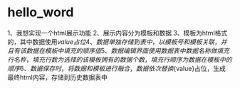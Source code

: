 # hello_word
1、我想实现一个html展示功能
2、展示内容分为模板和数据
3、模板为html格式的，其中数据使用${value}占位
4、数据单独存储到表中，以模板号和模板关联，并且有该数据在模板中填充的顺序值
5、数据编辑界面使用数据表中数据名称做填充行名称，填充行数为选择的该模板拥有的数据个数，填充行顺序为数据在模板中的顺序
6、数据保存时，将数据和模板进行融合，数据依次替换${value}占位，生成最终html内容，存储到历史数据表中
